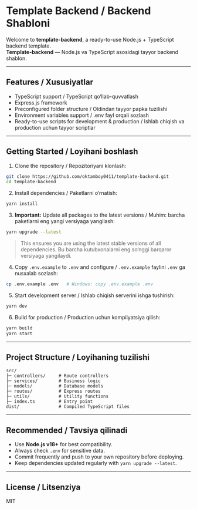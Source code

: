 # Template Backend / Backend Shabloni

Welcome to **template-backend**, a ready-to-use Node.js + TypeScript backend template.  
**Template-backend** — Node.js va TypeScript asosidagi tayyor backend shablon.

---

## Features / Xususiyatlar

- TypeScript support / TypeScript qo‘llab-quvvatlash
- Express.js framework
- Preconfigured folder structure / Oldindan tayyor papka tuzilishi
- Environment variables support / .env fayl orqali sozlash
- Ready-to-use scripts for development & production / Ishlab chiqish va production uchun tayyor scriptlar

---

## Getting Started / Loyihani boshlash

1. Clone the repository / Repozitoriyani klonlash:

```bash
git clone https://github.com/oktamboy0411/template-backend.git
cd template-backend
```

2. Install dependencies / Paketlarni o‘rnatish:

```bash
yarn install
```

3. **Important:** Update all packages to the latest versions / Muhim: barcha paketlarni eng yangi versiyaga yangilash:

```bash
yarn upgrade --latest
```

> This ensures you are using the latest stable versions of all dependencies.
> Bu barcha kutubxonalarni eng so‘nggi barqaror versiyaga yangilaydi.

4. Copy `.env.example` to `.env` and configure / `.env.example` faylini `.env` ga nusxalab sozlash:

```bash
cp .env.example .env   # Windows: copy .env.example .env
```

5. Start development server / Ishlab chiqish serverini ishga tushirish:

```bash
yarn dev
```

6. Build for production / Production uchun kompilyatsiya qilish:

```bash
yarn build
yarn start
```

---

## Project Structure / Loyihaning tuzilishi

```
src/
├─ controllers/     # Route controllers
├─ services/        # Business logic
├─ models/          # Database models
├─ routes/          # Express routes
├─ utils/           # Utility functions
├─ index.ts         # Entry point
dist/               # Compiled TypeScript files
```

---

## Recommended / Tavsiya qilinadi

- Use **Node.js v18+** for best compatibility.
- Always check `.env` for sensitive data.
- Commit frequently and push to your own repository before deploying.
- Keep dependencies updated regularly with `yarn upgrade --latest`.

---

## License / Litsenziya

MIT
